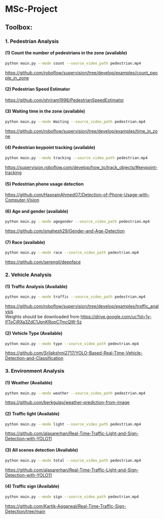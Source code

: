 # MSc-Project

## Toolbox:
### 1. Pedestrian Analysis 
#### (1) Count the number of pedestrians in the zone (available)
```bash
python main.py --mode count --source_video_path pedestrian.mp4
```
https://github.com/roboflow/supervision/tree/develop/examples/count_people_in_zone
#### (2) Pedestrian Speed Estimator
https://github.com/shriram1998/PedestrianSpeedEstimator
#### (3) Waiting time in the zone (available)
```bash
python main.py --mode Waiting --source_video_path pedestrian.mp4
```  
https://github.com/roboflow/supervision/tree/develop/examples/time_in_zone
#### (4) Pedestrian keypoint tracking (available)
```bash
python main.py --mode tracking --source_video_path pedestrian.mp4
```    
https://supervision.roboflow.com/develop/how_to/track_objects/#keypoint-tracking
#### (5) Pedestrian phone usage detection
https://github.com/HasnainAhmedO7/Detection-of-Phone-Usage-with-Computer-Vision
#### (6) Age and gender (available)
```bash
python main.py --mode agegender --source_video_path pedestrian.mp4
```
https://github.com/smahesh29/Gender-and-Age-Detection  
#### (7) Race (available)
```bash
python main.py --mode race --source_video_path pedestrian.mp4
```
https://github.com/serengil/deepface
### 2. Vehicle Analysis 
#### (1) Traffic Analysis (Available)
```bash
python main.py --mode traffic --source_video_path pedestrian.mp4
```  
https://github.com/roboflow/supervision/tree/develop/examples/traffic_analysis  
Weights should be downloaded from https://drive.google.com/uc?id=1y-IfToCjRXa3ZdC1JpnKRopC7mcQW-5z  
#### (2) Vehicle Type (Available)
```bash
python main.py --mode type --source_video_path pedestrian.mp4
```  
https://github.com/Srilakshmi2717/YOLO-Based-Real-Time-Vehicle-Detection-and-Classification
### 3. Environment Analysis 
#### (1) Weather (Available)
```bash
python main.py --mode weather --source_video_path pedestrian.mp4
```  
https://github.com/berkgulay/weather-prediction-from-image
#### (2) Traffic light (Available)
```bash
python main.py --mode light --source_video_path pedestrian.mp4
```  
https://github.com/alasarerhan/Real-Time-Traffic-Light-and-Sign-Detection-with-YOLO11
#### (3) All scenes detection (Available)
```bash
python main.py --mode total --source_video_path pedestrian.mp4
```  
https://github.com/alasarerhan/Real-Time-Traffic-Light-and-Sign-Detection-with-YOLO11
#### (4) Traffic sign (Available)
```bash
python main.py --mode sign --source_video_path pedestrian.mp4
```
https://github.com/Kartik-Aggarwal/Real-Time-Traffic-Sign-Detection/tree/main
